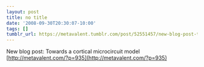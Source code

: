 ```yaml
---
layout: post
title: no title
date: '2008-09-30T20:30:07-10:00'
tags: []
tumblr_url: https://metavalent.tumblr.com/post/52551457/new-blog-post-towards-a-cortical-microcircuit
---
```

New blog post: Towards a cortical microcircuit model [http://metavalent.com/?p=935](http://metavalent.com/?p=935)

